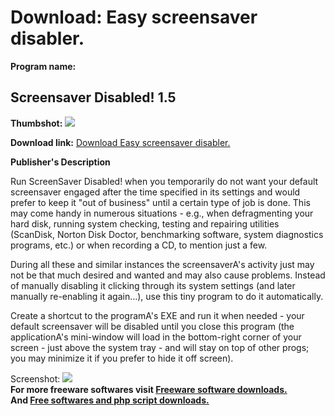 # Download: Easy screensaver disabler.

**Program name:**

## Screensaver Disabled! 1.5

  
**Thumbshot:** ![](http://www.freewarefiles.com/screenshot/scrnsvrdisabled_md.gif)   
  
**Download link:** [Download Easy screensaver disabler.](http://freesoftwares.boysofts.com/Screensaver-Disabled_program_42580.html)  
  


**Publisher's Description**  
  


Run ScreenSaver Disabled! when you temporarily do not want your default screensaver engaged after the time specified in its settings and would prefer to keep it "out of business" until a certain type of job is done. This may come handy in numerous situations - e.g., when defragmenting your hard disk, running system checking, testing and repairing utilities (ScanDisk, Norton Disk Doctor, benchmarking software, system diagnostics programs, etc.) or when recording a CD, to mention just a few. 

During all these and similar instances the screensaverA's activity just may not be that much desired and wanted and may also cause problems. Instead of manually disabling it clicking through its system settings (and later manually re-enabling it again...), use this tiny program to do it automatically. 

Create a shortcut to the programA's EXE and run it when needed - your default screensaver will be disabled until you close this program (the applicationA's mini-window will load in the bottom-right corner of your screen - just above the system tray - and will stay on top of other progs; you may minimize it if you prefer to hide it off screen). 

  
  
Screenshot: ![](http://www.freewarefiles.com/screenshot/scrnsvrdisabled.gif)   
**For more freeware softwares visit [Freeware software downloads.](http://freesoftwares.boysofts.com/)**   
**And [Free softwares and php script downloads.](http://www.boysofts.com/)**
